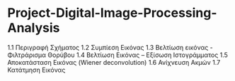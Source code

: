 # Project-Digital-Image-Processing-Analysis 

1.1 Περιγραφή Σχήματος
1.2 Συμπίεση Εικόνας
1.3 Βελτίωση εικόνας - Φιλτράρισμα Θορύβου
1.4 Βελτίωση Εικόνας – Εξίσωση Ιστογράμματος
1.5 Αποκατάσταση Εικόνας (Wiener deconvolution)
1.6 Ανίχνευση Ακμών
1.7 Κατάτμηση Εικόνας

